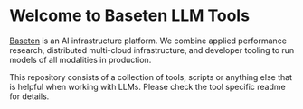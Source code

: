 # Welcome to Baseten LLM Tools

[Baseten](https://www.baseten.co/) is an AI infrastructure platform. We combine applied performance research, distributed multi-cloud infrastructure, and developer tooling to run models of all modalities in production.

This repository consists of a collection of tools, scripts or anything else that is helpful when working with LLMs. Please check the tool specific readme for details.
